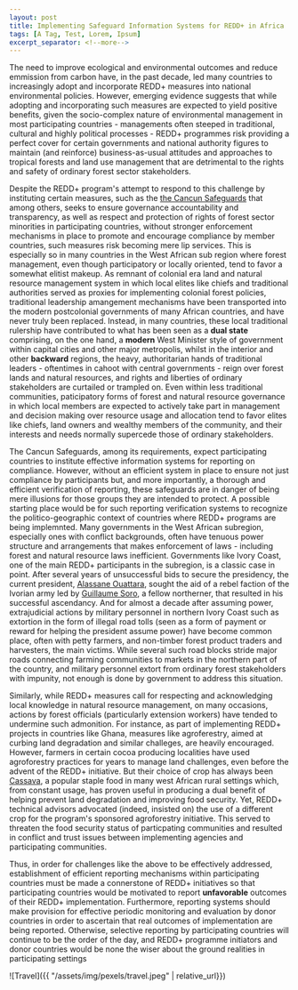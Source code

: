 ```yaml
---
layout: post
title: Implementing Safeguard Information Systems for REDD+ in Africa
tags: [A Tag, Test, Lorem, Ipsum]
excerpt_separator: <!--more-->
---
```


The need to improve ecological and environmental outcomes and reduce emmission from carbon have, in the past decade, led many countries to increasingly adopt and incorporate REDD+ measures into national environmental policies. However, emerging evidence suggests that while adopting and incorporating such measures are expected to yield positive benefits, given the socio-complex nature of environmental management in most participating countries - managements often steeped in traditional, cultural and highly political processes - REDD+ programmes risk providing a perfect cover for certain governments and national authority figures to maintain (and reinforce) business-as-usual attitudes and approaches to tropical forests and land use management that are detrimental to the rights and safety of ordinary forest sector stakeholders. 

Despite the REDD+ program's attempt to respond to this challenge by instituting certain measures, such as the [the Cancun Safeguards](https://redd.unfccc.int/fact-sheets/safeguards.html) that among others, seeks to ensure governance accountability and transparency, as well as respect and protection of rights of forest sector minorities in participating countries, without stronger enforcement mechanisms in place to promote and encourage compliance by member countries, such measures risk becoming mere lip services. This is especially so in many countries in the West African sub region where forest management, even though participatory or locally oriented, tend to favor a somewhat elitist makeup. As remnant of colonial era land and natural resource management system in which local elites like chiefs and traditional authorities served as proxies for implementing colonial forest policies, traditional leadership amangement mechanisms have been transported into the modern postcolonial governments of many African countries, and have never truly been replaced. Instead, in many countries, these local traditional rulership have contributed to what has been seen as a **dual state** comprising, on the one hand, a **modern** West Minister style of government within capital cities and other major metropolis, whilst in the interior and other **backward** regions, the heavy, authoritarian hands of traditional leaders - oftentimes in cahoot with central governments - reign over forest lands and natural resources, and rights and liberties of ordinary stakeholders are curtailed or trampled on. Even within less traditional communities, paticipatory forms of forest and natural resource governance in which local members are expected to actively take part in management and decision making over resource usage and allocation tend to favor elites like chiefs, land owners and wealthy members of the community, and their interests and needs normally supercede those of ordinary stakeholders.

The Cancun Safeguards, among its requirements, expect participating countries to institute effective information systems for reporting on compliance. However, without an efficient system in place to ensure not just compliance by participants but, and more importantly, a thorough and efficient verification of reporting, these safeguards are in danger of being mere illusions for those groups they are intended to protect. A possible starting place would be for such reporting verification systems to recognize the politico-geographic context of countries where REDD+ programs are being implemnted. Many governments in the West African subregion, especially ones with conflict backgrounds, often have tenuous power structure and arrangements that makes enforcement of laws - including forest and natural resource laws inefficient. Governments like Ivory Coast, one of the main REDD+ participants in the subregion, is a classic case in point. After several years of unsuccessful bids to secure the presidency, the current president, [Alassane Ouattara](https://en.wikipedia.org/wiki/Alassane_Ouattara), sought the aid of a rebel faction of the Ivorian army led by [Guillaume Soro](https://en.wikipedia.org/wiki/Guillaume_Soro), a fellow northerner, that resulted in his successful ascendancy. And for almost a decade after assuming power, extrajudicial actions by military personnel in northern Ivory Coast such as extortion in the form of illegal road tolls (seen as a form of payment or reward for helping the president assume power) have become common place, often with petty farmers, and non-timber forest product traders and harvesters, the main victims. While several such road blocks stride major roads connecting farming communities to markets in the northern part of the country, and military personnel extort from ordinary forest stakeholders with impunity, not enough is done by government to address this situation. 

Similarly, while REDD+ measures call for respecting and acknowledging local knowledge in natural resource management, on many occasions, actions by forest officials (particularly extension workers) have tended to undermine such admonition. For instance, as part of implementing REDD+ projects in countries like Ghana, measures like agroferestry, aimed at curbing land degradation and similar challeges, are heavily encouraged. However, farmers in certain cocoa producing localities have used agroforestry practices for years to manage land challenges, even before the advent of the REDD+ initiative. But their choice of crop has always been [Cassava](https://en.wikipedia.org/wiki/Cassava), a popular staple food in many west African rural settings which, from constant usage, has proven useful in producing a dual benefit of helping prevent land degradation and improving food security. Yet, REDD+ technical advisors advocated (indeed, insisted on) the use of a different crop for the program's sponsored agroforestry initiative. This served to threaten the food security status of particpating communities and resulted in conflict and trust issues between implementing agencies and participating communities.

Thus, in order for challenges like the above to be effectively addressed, establishment of efficient reporting mechanisms within participating countries must be made a connerstone of REDD+ initiatives so that participating countries would be motivated to report **unfavorable** outcomes of their REDD+ implementation. Furthermore, reporting systems should make provision for effective periodic monitoring and evaluation by donor countries in order to ascertain that real outcomes of implementation are being reported. Otherwise, selective reporting by participating countries will continue to be the order of the day, and REDD+ programme initiators and donor countries would be none the wiser about the ground realities in participating settings

![Travel]({{ "/assets/img/pexels/travel.jpeg" | relative_url}})



